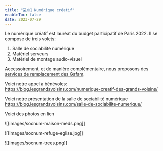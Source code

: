 ```yaml
---
title: "💻🌐🎦 Numérique créatif"
enableToc: false
date: 2023-07-29
---
```


Le numérique créatif est lauréat du budget participatif de Paris 2022. Il se compose de trois volets:

1. Salle de sociabilité numérique
2. Matériel serveurs
3. Matériel de montage audio-visuel

Accessoirement, et de manière complémentaire, nous proposons des [services de remplacement des Gafam](services.md).

Voici notre appel à bénévoles:
https://blog.lesgrandsvoisins.com/numerique-creatif-des-grands-voisins/

Voici notre présentation de la salle de sociabilité numérique
https://blog.lesgrandsvoisins.com/salle-de-sociabilite-numerique/

Voici des photos en lien

![[images/socnum-maison-meds.png]]

![[images/socnum-refuge-eglise.jpg]]

![[images/socnum-trees.png]]